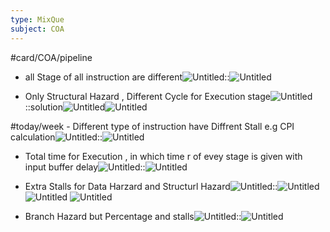 ```yaml
---
type: MixQue
subject: COA
---
```

#card/COA/pipeline 
- all Stage of all instruction are different![Untitled](Revision/media/PYQRevision/COA/media/Untitled.png)::![Untitled](Revision/media/PYQRevision/COA/media/Untitled%201.png) <!--SR:!2023-11-11,17,290-->
    
 <!--SR:!2023-11-08,14,292-->


- Only Structural Hazard , Different Cycle for Execution stage![Untitled](Revision/media/PYQRevision/COA/media/Untitled%203.png)::solution![Untitled](Revision/media/PYQRevision/COA/media/Untitled%204.png)![Untitled](Revision/media/PYQRevision/COA/media/Untitled%205.png) <!--SR:!2023-12-23,43,292-->


#today/week - Different type of instruction have Diffrent Stall e.g CPI calculation![Untitled](Revision/media/PYQRevision/COA/media/Untitled%206.png)::![Untitled](Revision/media/PYQRevision/COA/media/Untitled%207.png) <!--SR:!2023-11-12,6,252-->
    
- Total time for Execution , in which time r of evey stage is given with input buffer delay![Untitled](Revision/media/PYQRevision/COA/media/Untitled%208.png)::![Untitled](Revision/media/PYQRevision/COA/media/Untitled%209.png) <!--SR:!2023-12-25,45,292-->
    
- Extra Stalls for Data Harzard and Structurl Hazard![Untitled](Revision/media/PYQRevision/COA/media/Untitled%2010.png)::![Untitled](Revision/media/PYQRevision/COA/media/Untitled%2011.png)![Untitled](Revision/media/PYQRevision/COA/media/Untitled%2012.png)    ![Untitled](Revision/media/PYQRevision/COA/media/Untitled%2013.png) <!--SR:!2023-11-25,24,272-->
    
- Branch Hazard but Percentage and stalls![Untitled](Revision/media/PYQRevision/COA/media/Untitled%2014.png)::![Untitled](Revision/media/PYQRevision/COA/media/Untitled%2015.png) <!--SR:!2023-12-26,46,292-->